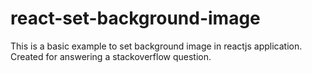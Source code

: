 # react-set-background-image
This is a basic example to set background image in reactjs application. Created for answering a stackoverflow question.
